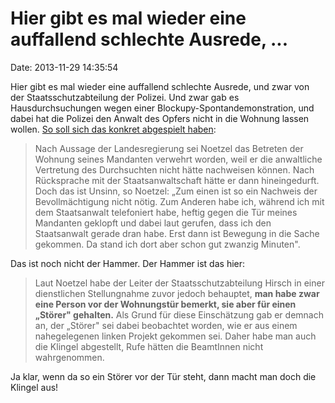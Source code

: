 Hier gibt es mal wieder eine auffallend schlechte Ausrede, \...
===============================================================

Date: 2013-11-29 14:35:54

Hier gibt es mal wieder eine auffallend schlechte Ausrede, und zwar von
der Staatsschutzabteilung der Polizei. Und zwar gab es
Hausdurchsuchungen wegen einer Blockupy-Spontandemonstration, und dabei
hat die Polizei den Anwalt des Opfers nicht in die Wohnung lassen
wollen. [So soll sich das konkret abgespielt
haben](http://kombinat-fortschritt.com/2013/11/27/hausdurchsuchungen-thema-im-landtag/):

> Nach Aussage der Landesregierung sei Noetzel das Betreten der Wohnung
> seines Mandanten verwehrt worden, weil er die anwaltliche Vertretung
> des Durchsuchten nicht hätte nachweisen können. Nach Rücksprache mit
> der Staatsanwaltschaft hätte er dann hineingedurft. Doch das ist
> Unsinn, so Noetzel: „Zum einen ist so ein Nachweis der
> Bevollmächtigung nicht nötig. Zum Anderen habe ich, während ich mit
> dem Staatsanwalt telefoniert habe, heftig gegen die Tür meines
> Mandanten geklopft und dabei laut gerufen, dass ich den Staatsanwalt
> gerade dran habe. Erst dann ist Bewegung in die Sache gekommen. Da
> stand ich dort aber schon gut zwanzig Minuten".

Das ist noch nicht der Hammer. Der Hammer ist das hier:

> Laut Noetzel habe der Leiter der Staatsschutzabteilung Hirsch in einer
> dienstlichen Stellungnahme zuvor jedoch behauptet, **man habe zwar
> eine Person vor der Wohnungstür bemerkt, sie aber für einen „Störer"
> gehalten.** Als Grund für diese Einschätzung gab er demnach an, der
> „Störer" sei dabei beobachtet worden, wie er aus einem nahegelegenen
> linken Projekt gekommen sei. Daher habe man auch die Klingel
> abgestellt, Rufe hätten die BeamtInnen nicht wahrgenommen.

Ja klar, wenn da so ein Störer vor der Tür steht, dann macht man doch
die Klingel aus!
